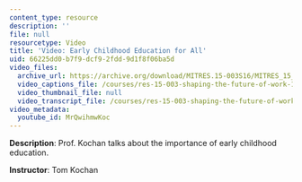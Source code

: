 ```yaml
---
content_type: resource
description: ''
file: null
resourcetype: Video
title: 'Video: Early Childhood Education for All'
uid: 66225dd0-b7f9-dcf9-2fdd-9d1f8f06ba5d
video_files:
  archive_url: https://archive.org/download/MITRES.15-003S16/MITRES_15_003S16_2-1-4_360p.mp4
  video_captions_file: /courses/res-15-003-shaping-the-future-of-work-15-662x-spring-2016/ef7d7d24282b50858daccc2c2b1ad384_MrQwihmwKoc.vtt
  video_thumbnail_file: null
  video_transcript_file: /courses/res-15-003-shaping-the-future-of-work-15-662x-spring-2016/74eb8aea30d24a8f377b40d22dd25959_MrQwihmwKoc.pdf
video_metadata:
  youtube_id: MrQwihmwKoc
---
```


**Description**: Prof. Kochan talks about the importance of early childhood education.

**Instructor**: Tom Kochan